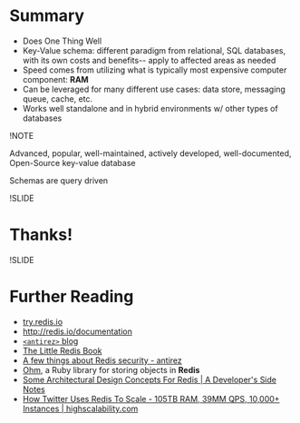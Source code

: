 # Summary

- Does One Thing Well
- Key-Value schema: different paradigm from relational, SQL databases, with its own costs and benefits-- apply to affected areas as needed
- Speed comes from utilizing what is typically most expensive computer component: **RAM**
- Can be leveraged for many different use cases: data store, messaging queue, cache, etc.
- Works well standalone and in hybrid environments w/ other types of databases

!NOTE

Advanced, popular, well-maintained, actively developed, well-documented, Open-Source key-value database

Schemas are query driven

!SLIDE

# Thanks!

!SLIDE

# Further Reading

- [try.redis.io](http://try.redis.io/)
- <http://redis.io/documentation>
- [`<antirez>` blog](http://antirez.com/latest/0)
- [The Little Redis Book](http://openmymind.net/2012/1/23/The-Little-Redis-Book/)
- [A few things about Redis security - antirez](http://www.antirez.com/news/96)
- [Ohm](https://github.com/soveran/ohm), a Ruby library for storing objects in **Redis**
- [Some Architectural Design Concepts For Redis | A Developer's Side Notes](http://www.yzuzun.com/2015/04/some-architectural-design-concepts-for-redis/)
- [How Twitter Uses Redis To Scale - 105TB RAM, 39MM QPS, 10,000+ Instances | highscalability.com](http://highscalability.com/blog/2014/9/8/how-twitter-uses-redis-to-scale-105tb-ram-39mm-qps-10000-ins.html)

